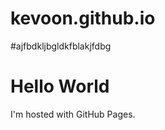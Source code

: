 # kevoon.github.io
#ajfbdkljbgldkfblakjfdbg

<!DOCTYPE html>
<html>
<body>
<h1>Hello World</h1>
<p>I'm hosted with GitHub Pages.</p>
</body>
</html>





